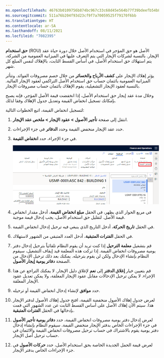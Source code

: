 ```yaml
---
ms.openlocfilehash: 46763b0109756b874bc967c33c68d45e564b77f39bdeefb54b8bc7be09258868
ms.sourcegitcommit: 511a76b204f93d23cf9f7a70059525f79170f6bb
ms.translationtype: HT
ms.contentlocale: ar-SA
ms.lasthandoff: 08/11/2021
ms.locfileid: "7082395"
---
```

**حق استخدام** (ROU) الأصل هو حق المؤجر في استخدام الأصل خلال دورة حياة عقد الإيجار.  بالنسبة لشركات الإيجار التي يتم التعرف عليها في الميزانية العمومية من الشركة، يتم استهلاك حق استخدام الأصل، في أساس القسط الثابت، بالإهلاك لنفس المبلغ كل شهر. 

يؤثر إهلاك الإيجار على **كشف الأرباح والخسائر** من خلال خصم مصروفات الفوائد. وتتأثر الميزانية العمومية بائتمان حساب حق استخدام الأصل التراكمي لعقود الإيجار المالية. بالنسبة لعقود الإيجار التشغيلية، يقوم الإهلاك بائتمان حساب مصروفات الإيجار. 

وخلال مدة عقد إيجار حق استخدام الأصل، إذا انخفضت قيمة الأصل المؤجر، فإنه يصبح بإمكانك تسجيل انخفاض القيمة وتعديل جدول الإهلاك وفقا لذلك.

لتسجيل انخفاض القيمة، اتبع الخطوات التالية:

1.  انتقل إلى صفحة **تأجير الأصول > عقود الإيجار > ملخص عقد الإيجار**.
2.  حدد عقد الإيجار منخفض القيمة وحدد **الدفاتر** في جزء الإجراءات.
3.  في جزء الإجراء، حدد **انخفاض القيمة**.



    ![لقطة شاشة لصفحة ملخص عقد الإيجار مع تحديد انخفاض القيمة.](../media/lease-impairment.png)
 

4.  في مربع الحوار الذي يظهر، في الحقل **مبلغ انخفاض القيمة**، أدخل مقدار انخفاض قيمة الأصل. لتقليل حق استخدام الأصل، يجب إدخال قيمة موجبة.
5.  في الحقل **تاريخ الحركة**، أدخل التاريخ الذي ينبغي فيه ترحيل إدخال انخفاض القيمة.
6.  في الحقل **الفترات المتبقية**، أدخل العدد المتبقي من الشهور لاستهلاك.
7.  قم بتشغيل **معلمة الترحيل** إذا كنت تريد أن يقوم النظام تلقائياً بترحيل إدخال دفتر يومية مصروفات انخفاض القيمة. إذا تركت هذه المعلمة قيد إيقاف التشغيل، سيقوم النظام بإنشاء الإدخال ولكن لن يقوم بترحيله. يمكنك بعد ذلك ترحيل الإدخال من الصفحة **دفاتر يومية إيجار الأصول**.
8.  قم بتعيين خيار **إغلاق الدفتر** إلى **نعم** لإغلاق دليل الإيجار. لا يمكنك التراجع عن هذا الإجراء. لا يمكن ترحيل الإدخالات مقابل عقود الإيجار المغلقة، ولا يمكن تعديل عقود الإيجار المغلقة.
9.  حدد **موافق** لإنشاء إدخال انخفاض القيمة أو ترحيله.
10. لعرض جدول إهلاك الأصول منخفضة القيمة، افتح جدول إهلاك الأصول لدفتر الإيجار هذا. سيتم الآن إهلاك الأصل على أساس القسط الثابت عن عدد الشهور التي قمت بإدخالها في الحقل **الفترات المتبقية**.
11. لعرض إدخال دفتر يومية مصروفات انخفاض القيمة، حدد **دفاتر يومية تأجير الأصول** في جزء الإجراءات الخاص بدفتر الإيجار منخفض القيمة. سيقوم النظام بإنشاء إدخال دفتر يومية يقوم بالاشتراك في حساب ترحيل مصروفات انخفاض القيمة والائتمان في حساب ترحيل أصل الإيجار.
12. لعرض قيمة الحمل الجديدة الخاصة بحق استخدام الأصل، حدد **حركات الأصول** في جزء الإجراءات الخاص بدفتر الإيجار.



